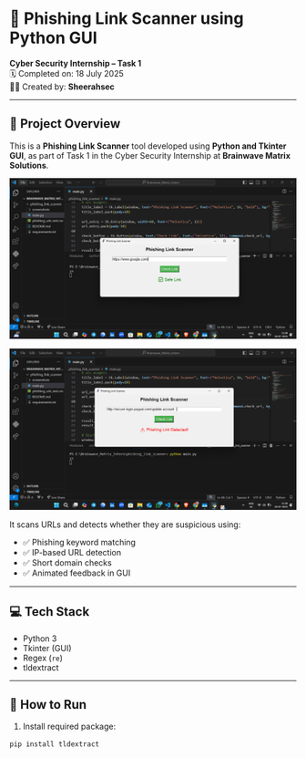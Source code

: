 # 🔐 Phishing Link Scanner using Python GUI

**Cyber Security Internship – Task 1**  
🗓️ Completed on: 18 July 2025  
👨‍💻 Created by: **Sheerahsec**

---

## 🧠 Project Overview

This is a **Phishing Link Scanner** tool developed using **Python and Tkinter GUI**, as part of Task 1 in the Cyber Security Internship at **Brainwave Matrix Solutions**.

<p align="center">
  <img src="safe_url_result.png" alt="Safe Link" width="600"/>
</p>

<p align="center">
  <img src="phishing_url_result.png" alt="Phishing Link" width="600"/>
</p>


It scans URLs and detects whether they are suspicious using:

- ✅ Phishing keyword matching
- ✅ IP-based URL detection
- ✅ Short domain checks
- ✅ Animated feedback in GUI

---

## 💻 Tech Stack

- Python 3
- Tkinter (GUI)
- Regex (`re`)
- tldextract

---

## 🚀 How to Run

1. Install required package:
```bash
pip install tldextract
